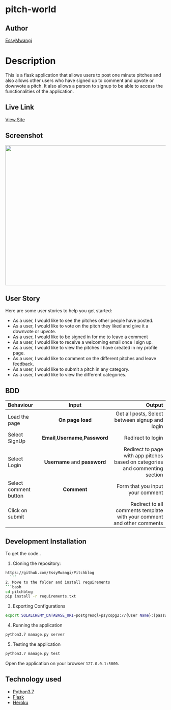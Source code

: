 # pitch-world
## Author

[EssyMwangi](https://github.com/EssyMwangi)

# Description
This  is a flask application that allows users to post one minute pitches and also allows other users who have signed up to comment and upvote or downvote a pitch. It also allows a person to signup to be able to access the functionalities of the application.

## Live Link
[View Site]()

## Screenshot

<img src="" width="900px" height="440px">

## User Story
Here are some user stories to help you get started:
* As a user, I would like to see the pitches other people have posted.
* As a user, I would like to vote on the pitch they liked and give it a downvote or upvote.
* As a user, I would like to be signed in for me to leave a comment
* As a user, I would like to receive a welcoming email once I sign up.
* As a user, I would like to view the pitches I have created in my profile page.
* As a user, I would like to comment on the different pitches and leave feedback.
* As a user, I would like to submit a pitch in any category.
* As a user, I would like to view the different categories.

## BDD
| Behaviour | Input | Output |
| :---------------- | :---------------: | ------------------: |
| Load the page | **On page load** | Get all posts, Select between signup and login|
| Select SignUp| **Email**,**Username**,**Password** | Redirect to login|
| Select Login | **Username** and **password** | Redirect to page with app pitches based on categories and commenting section|
| Select comment button | **Comment** | Form that you input your comment|
| Click on submit |  | Redirect to all comments template with your comment and other comments|


## Development Installation
To get the code..

1. Cloning the repository:
  ```bash
  https://github.com/EssyMwangi/Pitchblog
    ```
2. Move to the folder and install requirements
  ```bash
  cd pitchblog
  pip install -r requirements.txt
  ```
3. Exporting Configurations
  ```bash
  export SQLALCHEMY_DATABASE_URI=postgresql+psycopg2://{User Name}:{password}@localhost/{database name}
  ```
4. Running the application
  ```bash
  python3.7 manage.py server
  ```
5. Testing the application
  ```bash
  python3.7 manage.py test
  ```
Open the application on your browser `127.0.0.1:5000`.

## Technology used

* [Python3.7](https://www.python.org/)
* [Flask](http://flask.pocoo.org/)
* [Heroku](https://heroku.com)
